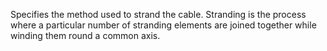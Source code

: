 Specifies the method used to strand the cable. Stranding is the process where a particular number of stranding elements are joined together while winding them round a common axis.
